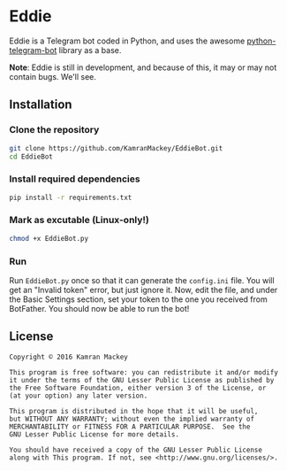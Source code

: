 # Eddie
Eddie is a Telegram bot coded in Python, and uses the awesome [python-telegram-bot](https://python-telegram-bot.org) 
library as a base. 

**Note**: Eddie is still in development, and because of this, it may or may not contain bugs. We'll see.

## Installation

### Clone the repository
```bash
git clone https://github.com/KamranMackey/EddieBot.git
cd EddieBot
```

### Install required dependencies
```bash
pip install -r requirements.txt
```

### Mark as excutable (Linux-only!)
```bash
chmod +x EddieBot.py
```

### Run
Run `EddieBot.py` once so that it can generate the `config.ini` file. You will get an "Invalid token" error, but just ignore
it. Now, edit the file, and under the Basic Settings section, set your token to the one you received from BotFather. You
should now be able to run the bot!

## License
    Copyright © 2016 Kamran Mackey
    
    This program is free software: you can redistribute it and/or modify
    it under the terms of the GNU Lesser Public License as published by
    the Free Software Foundation, either version 3 of the License, or
    (at your option) any later version.

    This program is distributed in the hope that it will be useful,
    but WITHOUT ANY WARRANTY; without even the implied warranty of
    MERCHANTABILITY or FITNESS FOR A PARTICULAR PURPOSE.  See the
    GNU Lesser Public License for more details.

    You should have received a copy of the GNU Lesser Public License
    along with This program. If not, see <http://www.gnu.org/licenses/>.
    
